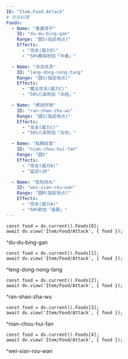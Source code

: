 ```yaml
---
ID: "Item.Food.Attack"
# 攻击料理
Foods:
  - Name: "毒毒饼干"
    ID: "du-du-bing-gan"
    Range: "圆S(指定地点)"
    Effects:
      - "攻击(威力D)"
      - "50%概率附加「中毒」"

  - Name: "冷冻浓汤"
    ID: "leng-dong-nong-tang"
    Range: "圆S(指定地点)"
    Effects:
      - "魔法攻击(威力C)"
      - "50%几率附加「冻结」"

  - Name: "燃烧炸物"
    ID: "ran-shao-zha-wu"
    Range: "圆S(指定地点)"
    Effects:
      - "攻击(威力C)"
      - "50%几率附加「炎伤」"

  - Name: "粘稠烩饭"
    ID: "nian-chou-hui-fan"
    Range: "圆S"
    Effects:
      - "攻击(威力B)"
      - "延迟+20"

  - Name: "危险肉丸"
    ID: "wei-xian-rou-wan"
    Range: "圆M(指定地点)"
    Effects:
      - "攻击(威力A)"
      - "50%附加「昏厥」"
---
```

```dataviewjs
const food = dv.current().Foods[0];
await dv.view('Item/Food/Attack', { food });
```
^du-du-bing-gan

```dataviewjs
const food = dv.current().Foods[1];
await dv.view('Item/Food/Attack', { food });
```
^leng-dong-nong-tang

```dataviewjs
const food = dv.current().Foods[2];
await dv.view('Item/Food/Attack', { food });
```
^ran-shao-zha-wu

```dataviewjs
const food = dv.current().Foods[3];
await dv.view('Item/Food/Attack', { food });
```
^nian-chou-hui-fan

```dataviewjs
const food = dv.current().Foods[4];
await dv.view('Item/Food/Attack', { food });
```
^wei-xian-rou-wan